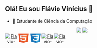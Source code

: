 ## Olá! Eu sou Flávio Vinícius 👋


- 🔭 Estudante de Ciência da Computação

<div align="center">
  <a href="https://github.com/FVSSANTOS">
  <img height="180em" src="https://github-readme-stats.vercel.app/api?username=FVSSANTOS&show_icons=true&theme=dark&include_all_commits=true&count_private=true"/>
  <img height="180em" src="https://github-readme-stats.vercel.app/api/top-langs/?username=FVSSANTOS&layout=compact&langs_count=7&theme=dark"/>
</div>

<div align="center">
  <div  style="display: flex" flex-direction:"row" ><br>
    <img align="center" alt="Flavio-Java" height="30" width="40" src="https://cdn.jsdelivr.net/gh/devicons/devicon/icons/java/java-plain.svg"/>
    <img align="center" alt="Flavio-HTML" height="30" width="40" src="https://raw.githubusercontent.com/devicons/devicon/master/icons/html5/html5-original.svg">
    <img align="center" alt="Flavio-CSS" height="30" width="40" src="https://raw.githubusercontent.com/devicons/devicon/master/icons/css3/css3-original.svg">
    <img align="center" alt="Flavio-SPRING" height="30" width="40" src="https://cdn.jsdelivr.net/gh/devicons/devicon/icons/spring/spring-original.svg" />
    <img align="center" alt="Flavio-JS" height="30" width="40" src="https://cdn.jsdelivr.net/gh/devicons/devicon/icons/javascript/javascript-original.svg" />
  </div>
 </div>

